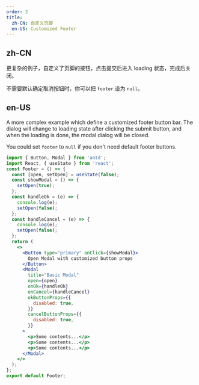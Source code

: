 ```yaml
---
order: 2
title:
  zh-CN: 自定义页脚
  en-US: Customized Footer
---
```


## zh-CN

更复杂的例子，自定义了页脚的按钮，点击提交后进入 loading 状态，完成后关闭。

不需要默认确定取消按钮时，你可以把 `footer` 设为 `null`。

## en-US

A more complex example which define a customized footer button bar. The dialog will change to loading state after clicking the submit button, and when the loading is done, the modal dialog will be closed.

You could set `footer` to `null` if you don't need default footer buttons.

```jsx
import { Button, Modal } from 'antd';
import React, { useState } from 'react';
const Footer = () => {
  const [open, setOpen] = useState(false);
  const showModal = () => {
    setOpen(true);
  };
  const handleOk = (e) => {
    console.log(e);
    setOpen(false);
  };
  const handleCancel = (e) => {
    console.log(e);
    setOpen(false);
  };
  return (
    <>
      <Button type="primary" onClick={showModal}>
        Open Modal with customized button props
      </Button>
      <Modal
        title="Basic Modal"
        open={open}
        onOk={handleOk}
        onCancel={handleCancel}
        okButtonProps={{
          disabled: true,
        }}
        cancelButtonProps={{
          disabled: true,
        }}
      >
        <p>Some contents...</p>
        <p>Some contents...</p>
        <p>Some contents...</p>
      </Modal>
    </>
  );
};
export default Footer;
```

